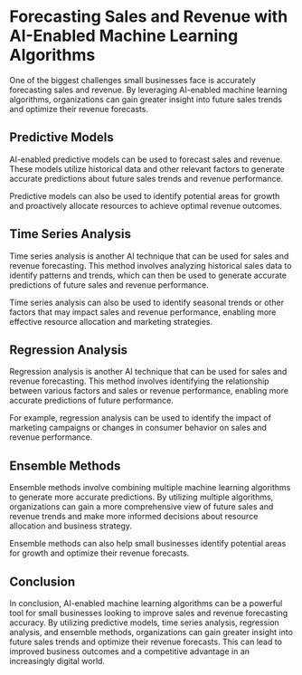 Forecasting Sales and Revenue with AI-Enabled Machine Learning Algorithms
===========================================================================================================================================

One of the biggest challenges small businesses face is accurately forecasting sales and revenue. By leveraging AI-enabled machine learning algorithms, organizations can gain greater insight into future sales trends and optimize their revenue forecasts.

Predictive Models
-----------------

AI-enabled predictive models can be used to forecast sales and revenue. These models utilize historical data and other relevant factors to generate accurate predictions about future sales trends and revenue performance.

Predictive models can also be used to identify potential areas for growth and proactively allocate resources to achieve optimal revenue outcomes.

Time Series Analysis
--------------------

Time series analysis is another AI technique that can be used for sales and revenue forecasting. This method involves analyzing historical sales data to identify patterns and trends, which can then be used to generate accurate predictions of future sales and revenue performance.

Time series analysis can also be used to identify seasonal trends or other factors that may impact sales and revenue performance, enabling more effective resource allocation and marketing strategies.

Regression Analysis
-------------------

Regression analysis is another AI technique that can be used for sales and revenue forecasting. This method involves identifying the relationship between various factors and sales or revenue performance, enabling more accurate predictions of future performance.

For example, regression analysis can be used to identify the impact of marketing campaigns or changes in consumer behavior on sales and revenue performance.

Ensemble Methods
----------------

Ensemble methods involve combining multiple machine learning algorithms to generate more accurate predictions. By utilizing multiple algorithms, organizations can gain a more comprehensive view of future sales and revenue trends and make more informed decisions about resource allocation and business strategy.

Ensemble methods can also help small businesses identify potential areas for growth and optimize their revenue forecasts.

Conclusion
----------

In conclusion, AI-enabled machine learning algorithms can be a powerful tool for small businesses looking to improve sales and revenue forecasting accuracy. By utilizing predictive models, time series analysis, regression analysis, and ensemble methods, organizations can gain greater insight into future sales trends and optimize their revenue forecasts. This can lead to improved business outcomes and a competitive advantage in an increasingly digital world.
